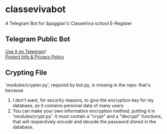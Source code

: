 # classevivabot
A Telegram Bot for Spaggiari's ClasseViva school E-Register

## Telegram Public Bot
[Use it on Telegram](https://t.me/classevivait_bot)!  
[Project Info & Privacy Policy](https://pesaventofilippo.tk/projects/classevivabot)

## Crypting File
'modules/crypter.py', required by bot.py, is missing in the repo: that's because  
1. I don't want, for security reasons, to give the encryption key for my database, as it contains personal data of many users  
2. You can make your own information encryption method, putting it in 'modules/crypt.py'. It must contain a "crypt" and a "decrypt" functions, that will respectively encode and decode the password stored in the database.

